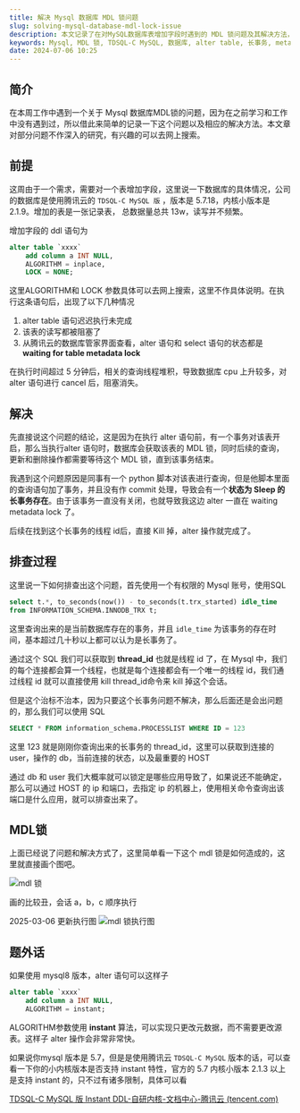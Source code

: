 ```yaml
---
title: 解决 Mysql 数据库 MDL 锁问题
slug: solving-mysql-database-mdl-lock-issue
description: 本文记录了在对MySQL数据库表增加字段时遇到的 MDL 锁问题及其解决方法，包括问题原因分析、排查过程和解决方案。
keywords: Mysql, MDL 锁, TDSQL-C MySQL, 数据库, alter table, 长事务, metadata lock
date: 2024-07-06 10:25
---
```


## 简介
在本周工作中遇到一个关于 Mysql 数据库MDL锁的问题，因为在之前学习和工作中没有遇到过，所以借此来简单的记录一下这个问题以及相应的解决方法。本文章对部分问题不作深入的研究，有兴趣的可以去网上搜索。

## 前提
这周由于一个需求，需要对一个表增加字段，这里说一下数据库的具体情况，公司的数据库是使用腾讯云的 `TDSQL-C MySQL 版` ，版本是 5.7.18，内核小版本是 2.1.9。增加的表是一张记录表， 总数据量总共 13w，读写并不频繁。

增加字段的 ddl 语句为

```sql
alter table `xxxx`
    add column a INT NULL,
    ALGORITHM = inplace,
    LOCK = NONE;
```

这里ALGORITHM和 LOCK 参数具体可以去网上搜索，这里不作具体说明。在执行这条语句后，出现了以下几种情况

1. alter table 语句迟迟执行未完成
2. 该表的读写都被阻塞了
3. 从腾讯云的数据库管家界面查看，alter 语句和 select 语句的状态都是 **waiting for table metadata lock**

在执行时间超过 5 分钟后，相关的查询线程堆积，导致数据库 cpu 上升较多，对 alter 语句进行 cancel 后，阻塞消失。



## 解决
先直接说这个问题的结论，这是因为在执行 alter 语句前，有一个事务对该表开启，那么当执行alter 语句时，数据库会获取该表的 MDL 锁，同时后续的查询，更新和删除操作都需要等待这个 MDL 锁，直到该事务结束。

我遇到这个问题原因是同事有一个 python 脚本对该表进行查询，但是他脚本里面的查询语句加了事务，并且没有作 commit 处理，导致会有一个**状态为 Sleep 的长事务存在**。由于该事务一直没有关闭，也就导致我这边 alter 一直在 waiting metadata lock 了。

后续在找到这个长事务的线程 id后，直接 Kill 掉，alter 操作就完成了。

## 排查过程
这里说一下如何排查出这个问题，首先使用一个有权限的 Mysql 账号，使用SQL

```sql
select t.*, to_seconds(now()) - to_seconds(t.trx_started) idle_time
from INFORMATION_SCHEMA.INNODB_TRX t;
```

这里查询出来的是当前数据库存在的事务，并且 `idle_time` 为该事务的存在时间，基本超过几十秒以上都可以认为是长事务了。

通过这个 SQL 我们可以获取到 **thread_id** 也就是线程 id 了，在 Mysql 中，我们的每个连接都会算一个线程，也就是每个连接都会有一个唯一的线程 id，我们通过线程 id 就可以直接使用 kill thread_id命令来 kill 掉这个会话。

但是这个治标不治本，因为只要这个长事务问题不解决，那么后面还是会出问题的，那么我们可以使用 SQL

```sql
SELECT * FROM information_schema.PROCESSLIST WHERE ID = 123
```

这里 123 就是刚刚你查询出来的长事务的 thread_id，这里可以获取到连接的 user，操作的 db，当前连接的状态，以及最重要的 HOST

通过 db 和 user 我们大概率就可以锁定是哪些应用导致了，如果说还不能确定，那么可以通过 HOST 的 ip 和端口，去指定 ip 的机器上，使用相关命令查询出该端口是什么应用，就可以排查出来了。



## MDL锁
上面已经说了问题和解决方式了，这里简单看一下这个 mdl 锁是如何造成的，这里就直接画个图吧。

![mdl 锁](https://i.imgur.com/ehzf2tc.png)

画的比较丑，会话 a，b，c 顺序执行

2025-03-06 更新执行图
![mdl 锁执行图](https://i.imgur.com/2TpkTW3.png)

## 题外话
如果使用 mysql8 版本，alter 语句可以这样子

```sql
alter table `xxxx`
    add column a INT NULL,
    ALGORITHM = instant;
```

ALGORITHM参数使用 **instant** 算法，可以实现只更改元数据，而不需要更改源表。这样子 alter 操作会非常非常快。

如果说你mysql 版本是 5.7，但是是使用腾讯云 `TDSQL-C MySQL` 版本的话，可以查看一下你的小内核版本是否支持 instant 特性，官方的 5.7 内核小版本 2.1.3 以上是支持 instant 的，只不过有诸多限制，具体可以看

[TDSQL-C MySQL 版 Instant DDL-自研内核-文档中心-腾讯云 (tencent.com)](https://cloud.tencent.com/document/product/1003/61539)


